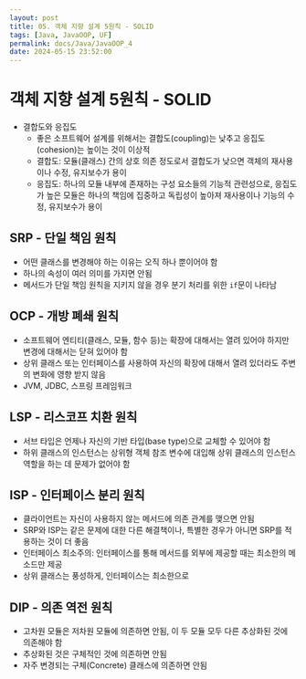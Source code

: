 ```yaml
---
layout: post
title: 05. 객체 지향 설계 5원칙 - SOLID
tags: [Java, JavaOOP, UF]
permalink: docs/Java/JavaOOP_4
date: 2024-05-15 23:52:00
---
```

# 객체 지향 설계 5원칙 - SOLID

- 결합도와 응집도
  - 좋은 소프트웨어 설계를 위해서는 결합도(coupling)는 낮추고 응집도(cohesion)는 높이는 것이 이상적
  - 결합도: 모듈(클래스) 간의 상호 의존 정도로서 결합도가 낮으면 객체의 재사용이나 수정, 유지보수가 용이
  - 응집도: 하나의 모듈 내부에 존재하는 구성 요소들의 기능적 관련성으로, 응집도가 높은 모듈은 하나의 책임에 집중하고 독립성이 높아져 재사용이나 기능의 수정, 유지보수가 용이

## SRP - 단일 책임 원칙
- 어떤 클래스를 변경해야 하는 이유는 오직 하나 뿐이어야 함
- 하나의 속성이 여러 의미를 가지면 안됨
- 메서드가 단일 책임 원칙을 지키지 않을 경우 분기 처리를 위한 `if`문이 나타남

## OCP - 개방 폐쇄 원칙
- 소프트웨어 엔티티(클래스, 모듈, 함수 등)는 확장에 대해서는 열려 있어야 하지만 변경에 대해서는 닫혀 있어야 함
- 상위 클래스 또는 인터페이스를 사용하여 자신의 확장에 대해서 열려 있더라도 주변의 변화에 영향 받지 않음
- JVM, JDBC, 스프링 프레임워크

## LSP - 리스코프 치환 원칙
- 서브 타입은 언제나 자신의 기반 타입(base type)으로 교체할 수 있어야 함
- 하위 클래스의 인스턴스는 상위형 객체 참조 변수에 대입해 상위 클래스의 인스턴스 역할을 하는 데 문제가 없어야 함

## ISP - 인터페이스 분리 원칙
- 클라이언트는 자신이 사용하지 않는 메서드에 의존 관계를 맺으면 안됨
- SRP와 ISP는 같은 문제에 대한 다른 해결책이나, 특별한 경우가 아니면 SRP를 적용하는 것이 더 좋음
- 인터페이스 최소주의: 인터페이스를 통해 메서드를 외부에 제공할 때는 최소한의 메소드만 제공
- 상위 클래스는 풍성하게, 인터페이스는 최소한으로

## DIP - 의존 역전 원칙
- 고차원 모듈은 저차원 모듈에 의존하면 안됨, 이 두 모듈 모두 다른 추상화된 것에 의존해야 함
- 추상화된 것은 구체적인 것에 의존하면 안됨
- 자주 변경되는 구체(Concrete) 클래스에 의존하면 안됨

##